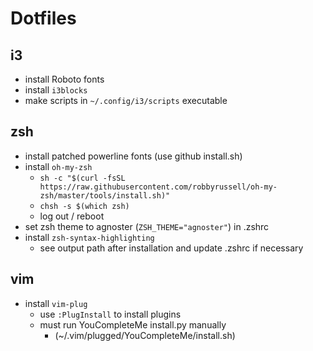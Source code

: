# Dotfiles
## i3 
- install Roboto fonts
- install `i3blocks`
- make scripts in `~/.config/i3/scripts` executable

## zsh
- install patched powerline fonts (use github install.sh)
- install `oh-my-zsh`
  - `sh -c "$(curl -fsSL https://raw.githubusercontent.com/robbyrussell/oh-my-zsh/master/tools/install.sh)"`
  - `chsh -s $(which zsh)`
  - log out / reboot
- set zsh theme to agnoster (`ZSH_THEME="agnoster"`) in .zshrc
- install `zsh-syntax-highlighting`
  - see output path after installation and update .zshrc if necessary

## vim
- install `vim-plug`
  - use `:PlugInstall` to install plugins
  - must run YouCompleteMe install.py manually
    - (~/.vim/plugged/YouCompleteMe/install.sh)
